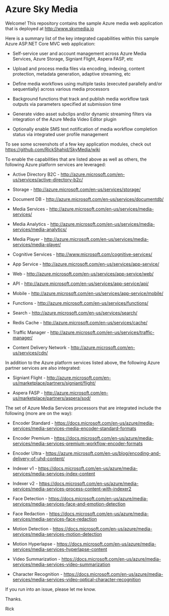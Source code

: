 # Azure Sky Media

Welcome! This repository contains the sample Azure media web application that is deployed at http://www.skymedia.io

Here is a summary list of the key integrated capabilities within this sample Azure ASP.NET Core MVC web application:

* Self-service user and account management across Azure Media Services, Azure Storage, Signiant Flight, Aspera FASP, etc

* Upload and process media files via encoding, indexing, content protection, metadata generation, adaptive streaming, etc

* Define media workflows using multiple tasks (executed parallelly and/or sequentially) across various media processors

* Background functions that track and publish media workflow task outputs via parameters specified at submission time

* Generate video asset subclips and/or dynamic streaming filters via integration of the Azure Media Video Editor plugin

* Optionally enable SMS text notification of media workflow completion status via integrated user profile management

To see some screenshots of a few key application modules, check out https://github.com/RickShahid/SkyMedia/wiki

To enable the capabilities that are listed above as well as others, the following Azure platform services are leveraged:

* Active Directory B2C - http://azure.microsoft.com/en-us/services/active-directory-b2c/

* Storage - http://azure.microsoft.com/en-us/services/storage/

* Document DB - http://azure.microsoft.com/en-us/services/documentdb/

* Media Services - http://azure.microsoft.com/en-us/services/media-services/

 * Media Analytics - http://azure.microsoft.com/en-us/services/media-services/media-analytics/
 
 * Media Player - http://azure.microsoft.com/en-us/services/media-services/media-player/

* Cognitive Services - http://www.microsoft.com/cognitive-services/

* App Service - http://azure.microsoft.com/en-us/services/app-service/

 * Web - http://azure.microsoft.com/en-us/services/app-service/web/

 * API - http://azure.microsoft.com/en-us/services/app-service/api/
 
 * Mobile - http://azure.microsoft.com/en-us/services/app-service/mobile/
 
 * Functions - http://azure.microsoft.com/en-us/services/functions/

* Search - http://azure.microsoft.com/en-us/services/search/

* Redis Cache - http://azure.microsoft.com/en-us/services/cache/

* Traffic Manager - http://azure.microsoft.com/en-us/services/traffic-manager/

* Content Delivery Network - http://azure.microsoft.com/en-us/services/cdn/

In addition to the Azure platform services listed above, the following Azure partner services are also integrated:

* Signiant Flight - http://azure.microsoft.com/en-us/marketplace/partners/signiant/flight/

* Aspera FASP - http://azure.microsoft.com/en-us/marketplace/partners/aspera/sod/

The set of Azure Media Services processors that are integrated include the following (more are on the way):

* Encoder Standard - https://docs.microsoft.com/en-us/azure/media-services/media-services-media-encoder-standard-formats

* Encoder Premium - https://docs.microsoft.com/en-us/azure/media-services/media-services-premium-workflow-encoder-formats

* Encoder Ultra - https://azure.microsoft.com/en-us/blog/encoding-and-delivery-of-uhd-content/

* Indexer v1 - https://docs.microsoft.com/en-us/azure/media-services/media-services-index-content

* Indexer v2 - https://docs.microsoft.com/en-us/azure/media-services/media-services-process-content-with-indexer2

* Face Detection - https://docs.microsoft.com/en-us/azure/media-services/media-services-face-and-emotion-detection

* Face Redaction - https://docs.microsoft.com/en-us/azure/media-services/media-services-face-redaction

* Motion Detection - https://docs.microsoft.com/en-us/azure/media-services/media-services-motion-detection

* Motion Hyperlapse - https://docs.microsoft.com/en-us/azure/media-services/media-services-hyperlapse-content

* Video Summarization - https://docs.microsoft.com/en-us/azure/media-services/media-services-video-summarization

* Character Recognition - https://docs.microsoft.com/en-us/azure/media-services/media-services-video-optical-character-recognition

If you run into an issue, please let me know.

Thanks.

Rick
